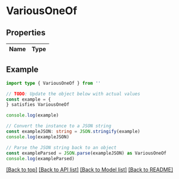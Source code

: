
# VariousOneOf


## Properties

Name | Type
------------ | -------------

## Example

```typescript
import type { VariousOneOf } from ''

// TODO: Update the object below with actual values
const example = {
} satisfies VariousOneOf

console.log(example)

// Convert the instance to a JSON string
const exampleJSON: string = JSON.stringify(example)
console.log(exampleJSON)

// Parse the JSON string back to an object
const exampleParsed = JSON.parse(exampleJSON) as VariousOneOf
console.log(exampleParsed)
```

[[Back to top]](#) [[Back to API list]](../README.md#api-endpoints) [[Back to Model list]](../README.md#models) [[Back to README]](../README.md)


